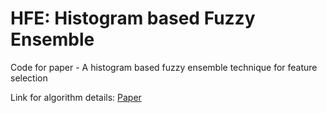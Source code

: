 # HFE: Histogram based Fuzzy Ensemble

Code for paper - A histogram based fuzzy ensemble technique for feature selection

Link for algorithm details: [Paper](https://link.springer.com/article/10.1007/s12065-019-00279-6)

